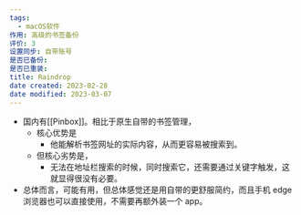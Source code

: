 ```yaml
---
tags:
  - macOS软件
作用: 高级的书签备份
评价: 3
设置同步: 自带账号
是否已备份:
是否已重装:
title: Raindrop
date created: 2023-02-28
date modified: 2023-03-07
---
```

- 国内有[[Pinbox]]。相比于原生自带的书签管理，
	- 核心优势是
		- 他能解析书签网址的实际内容，从而更容易被搜索到。
	- 但核心劣势是，
		- 无法在地址栏搜索的时候，同时搜索它，还需要通过关键字触发，这就显得很没有必要。
- 总体而言，可能有用，但总体感觉还是用自带的更舒服简约，而且手机 edge 浏览器也可以直接使用，不需要再额外装一个 app。
